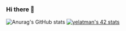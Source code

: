 ### Hi there 👋
![Anurag's GitHub stats](https://github-readme-stats.vercel.app/api?username=yassir58&show_icons=true&theme=midnight-purple)
[![yelatman's 42 stats](https://badge.mediaplus.ma/starryblue/yelatman)](https://github.com/oakoudad/badge42)
